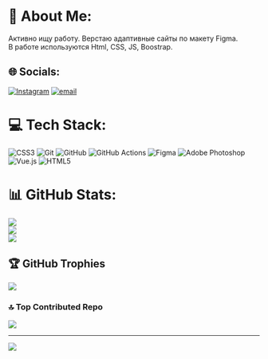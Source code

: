 # 💫 About Me:
Активно ищу работу. Верстаю адаптивные сайты по макету Figma.<br>В работе используются Html, CSS, JS, Boostrap.


## 🌐 Socials:
[![Instagram](https://img.shields.io/badge/Instagram-%23E4405F.svg?logo=Instagram&logoColor=white)](https://instagram.com/rikcay) [![email](https://img.shields.io/badge/Email-D14836?logo=gmail&logoColor=white)](mailto:veronikagnulitskaya@gmail.com) 

# 💻 Tech Stack:
![CSS3](https://img.shields.io/badge/css3-%231572B6.svg?style=for-the-badge&logo=css3&logoColor=white) ![Git](https://img.shields.io/badge/git-%23F05033.svg?style=for-the-badge&logo=git&logoColor=white) ![GitHub](https://img.shields.io/badge/github-%23121011.svg?style=for-the-badge&logo=github&logoColor=white) ![GitHub Actions](https://img.shields.io/badge/github%20actions-%232671E5.svg?style=for-the-badge&logo=githubactions&logoColor=white) ![Figma](https://img.shields.io/badge/figma-%23F24E1E.svg?style=for-the-badge&logo=figma&logoColor=white) ![Adobe Photoshop](https://img.shields.io/badge/adobe%20photoshop-%2331A8FF.svg?style=for-the-badge&logo=adobe%20photoshop&logoColor=white) ![Vue.js](https://img.shields.io/badge/vue.js-%2335495e.svg?style=for-the-badge&logo=vuedotjs&logoColor=%234FC08D) ![HTML5](https://img.shields.io/badge/html5-%23E34F26.svg?style=for-the-badge&logo=html5&logoColor=white)
# 📊 GitHub Stats:
![](https://github-readme-stats.vercel.app/api?username=veronikasss&theme=dark&hide_border=true&include_all_commits=false&count_private=false)<br/>
![](https://nirzak-streak-stats.vercel.app/?user=veronikasss&theme=dark&hide_border=true)<br/>
![](https://github-readme-stats.vercel.app/api/top-langs/?username=veronikasss&theme=dark&hide_border=true&include_all_commits=false&count_private=false&layout=compact)

## 🏆 GitHub Trophies
![](https://github-profile-trophy.vercel.app/?username=veronikasss&theme=radical&no-frame=false&no-bg=true&margin-w=4)

### 🔝 Top Contributed Repo
![](https://github-contributor-stats.vercel.app/api?username=veronikasss&limit=5&theme=gotham&combine_all_yearly_contributions=true)

---
[![](https://visitcount.itsvg.in/api?id=veronikasss&icon=6&color=0)](https://visitcount.itsvg.in)

<!-- Proudly created with GPRM ( https://gprm.itsvg.in ) -->
